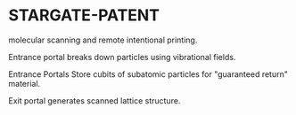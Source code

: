 # STARGATE-PATENT
molecular scanning and remote intentional printing.

Entrance portal breaks down particles using vibrational fields.

Entrance Portals Store cubits of subatomic particles for "guaranteed return" material.

Exit portal generates scanned lattice structure.

